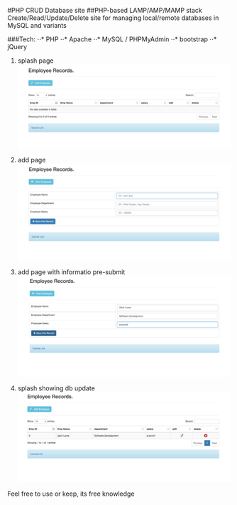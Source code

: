 #PHP CRUD Database site
##PHP-based LAMP/AMP/MAMP stack Create/Read/Update/Delete site for managing local/remote databases in MySQL and variants

###Tech:
⋅⋅* PHP
⋅⋅* Apache
⋅⋅* MySQL / PHPMyAdmin
⋅⋅* bootstrap
⋅⋅* jQuery

1. splash page
![](/splash.png)

1. add page
![splash](/1.png "add")

1. add page with informatio pre-submit
![select](/2.png "adding")

1. splash showing db update
![pre](/3.png "updated")

Feel free to use or keep, its free knowledge
